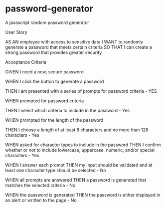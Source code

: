 # password-generator
A javascript random password generator 


User Story

AS AN employee with access to sensitive data
I WANT to randomly generate a password that meets certain criteria
SO THAT I can create a strong password that provides greater security


Acceptance Criteria

GIVEN I need a new, secure password

WHEN I click the button to generate a password

THEN I am presented with a series of prompts for password criteria - YES



WHEN prompted for password criteria

THEN I select which criteria to include in the password - Yes



WHEN prompted for the length of the password

THEN I choose a length of at least 8 characters and no more than 128 characters - Yes



WHEN asked for character types to include in the password
THEN I confirm whether or not to include lowercase, uppercase, numeric, and/or special characters - Yes



WHEN I answer each prompt
THEN my input should be validated and at least one character type should be selected - No



WHEN all prompts are answered
THEN a password is generated that matches the selected criteria - No



WHEN the password is generated
THEN the password is either displayed in an alert or written to the page - No
 
 
 

